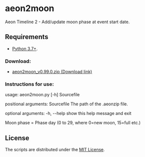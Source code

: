 # aeon2moon

Aeon Timeline 2 - Add/update moon phase at event start date.

## Requirements

- [Python 3.7+](https://www.python.org). 

### Download:

- [aeon2moon_v0.99.0.zip (Download link)](https://raw.githubusercontent.com/peter88213/paeon/main/aeon2moon/dist/aeon2moon_v0.99.0.zip)

### Instructions for use:

usage: aeon2moon.py [-h] Sourcefile

positional arguments:
  Sourcefile  The path of the .aeonzip file.

optional arguments:
  -h, --help  show this help message and exit
  
Moon phase = Phase day (0 to 29, where 0=new moon, 15=full etc.)

## License

The scripts are distributed under the [MIT License](http://www.opensource.org/licenses/mit-license.php).